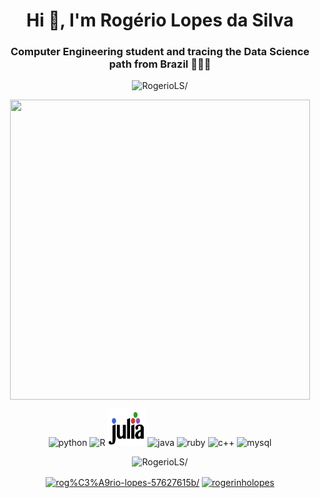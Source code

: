 <h1 align="center">Hi 👋, I'm Rogério Lopes da Silva</h1>
<h3 align="center">Computer Engineering student and tracing the Data Science path from Brazil  🧑🏻‍💻</h3>
<p align="center"> <img src=https://komarev.com/ghpvc/?username=RogerioLS alt=RogerioLS/> </p>

<p align="center"><img align="center" src="https://media.giphy.com/media/KfwyWfTwMu1FG0XhO8/giphy.gif" width="480" height="480"/></p>

<p align="center"><img src=https://github.com/abranhe/programming-languages-logos/blob/master/src/python/python.svg alt=python width="60" height="60"/> <img 
src=https://github.com/abranhe/programming-languages-logos/blob/master/src/r/r.svg alt=R width="60" height="60"/> <img
src=https://github.com/JuliaLang/julia-logo-graphics/blob/master/images/julia-logo-color.svg alt=julia width="60" height="60"/> <img                                                                            
src=https://devicons.github.io/devicon/devicon.git/icons/java/java-original-wordmark.svg alt=java width="60" height="60"/> <img src=https://github.com/abranhe/programming-languages-logos/blob/master/src/ruby/ruby.svg alt=ruby width="60" height="60"/> <img
src=https://github.com/isocpp/logos/blob/master/cpp_logo.svg alt=c++ width="60" height="60"/> <img
src=https://devicons.github.io/devicon/devicon.git/icons/mysql/mysql-original-wordmark.svg alt=mysql width="60" height="60"/></p><p align="center"> <img
src=https://github-readme-stats.vercel.app/api?username=RogerioLS&show_icons=true alt=RogerioLS/> </p>

<p align="center">
<a href=https://linkedin.com/in/rog%C3%A9rio-lopes-57627615b/ target="blank"><img align="center" src=https://cdn.jsdelivr.net/npm/simple-icons@3.0.1/icons/linkedin.svg alt="rog%C3%A9rio-lopes-57627615b/" height="20" width="20" /></a>
<a href=https://www.instagram.com/rogerinholopes/?hl=pt-br target="blank"><img align="center" src=https://cdn.jsdelivr.net/npm/simple-icons@3.0.1/icons/instagram.svg alt="rogerinholopes" height="20" width="20" /></a>
</p>















<!--
**RogerioLS/RogerioLS** is a ✨ _special_ ✨ repository because its `README.md` (this file) appears on your GitHub profile.

Here are some ideas to get you started:

- 🔭 I’m currently working on ...
- 🌱 I’m currently learning ...
- 👯 I’m looking to collaborate on ...
- 🤔 I’m looking for help with ...
- 💬 Ask me about ...
- 📫 How to reach me: ...
- 😄 Pronouns: ...
- ⚡ Fun fact: ...
-->
